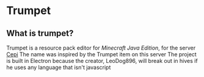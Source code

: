 # Trumpet

## What is trumpet?

Trumpet is a resource pack editor for _Minecraft Java Edition_, for the server [Cepi](https://www.youtube.com/watch?v=mhyFDbSE7jU)
The name was inspired by the Trumpet item on this server
The project is built in Electron because the creator, LeoDog896, will break out in hives if he uses any language that isn't javascript
